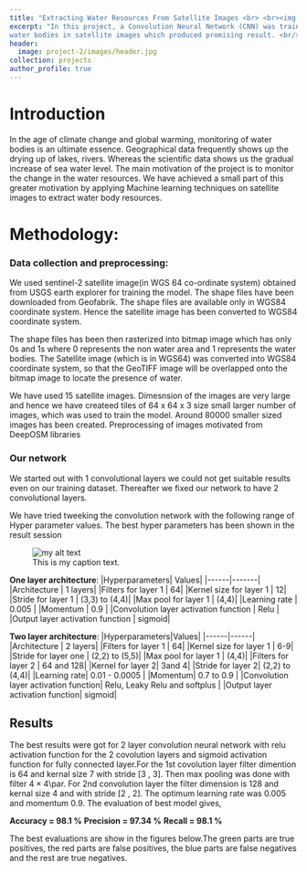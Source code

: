 ```yaml
---
title: "Extracting Water Resources From Satellite Images <br> <br><img src='/images/project-2/images/teaser.jpg'>"
excerpt: "In this project, a Convolution Neural Network (CNN) was trained to detect
water bodies in satellite images which produced promising result. <br/><img src='/images/header.jpg'>"
header:
  image: project-2/images/header.jpg
collection: projects
author_profile: true
---
```



# Introduction
In the age of climate change and global warming, monitoring of water bodies is an ultimate essence. Geographical data frequently shows up the drying up of lakes, rivers. Whereas the scientific data shows us the gradual increase of sea water level. The main motivation of the project is to monitor the change in the water resources. We have achieved a small part of this greater motivation by applying Machine learning techniques on satellite images to extract water body resources.

# Methodology:

### Data collection and preprocessing:

 We used sentinel-2 satellite image(in WGS 64 co-ordinate system) obtained from USGS earth explorer for training the model. The shape files have been downloaded from Geofabrik. The shape files are available only in WGS84 coordinate system. Hence the satellite image has been converted to WGS84 coordinate system.

 The shape files has been then rasterized into bitmap image which has only 0s and 1s where 0 represents the non water area and 1 represents the water bodies.
The Satellite image (which is in WGS64) was converted into WGS84 coordinate system, so that the GeoTIFF image will be overlapped onto the bitmap image to locate the presence of water.

We have used 15 satellite images. Dimesnsion of the images are very large and hence we have createed tiles of 64 x 64 x 3 size small larger number of images, which was used to train the model. Around 80000 smaller sized images has been created. Preprocessing of images motivated from DeepOSM libraries

### Our network
We started out with 1 convolutional layers we could not get suitable results even on our training dataset. Thereafter we fixed our network to have 2 convolutional layers.

We have tried tweeking the convolution network with the following range of Hyper parameter values. The best hyper parameters  has been shown in the result session


<figure>
  <img src="{{site.url}}/images/project-2/images/1.jpg" alt="my alt text"/>
  <figcaption>This is my caption text.</figcaption>
</figure>


**One layer architecture**:
|Hyperparameters| Values|
|------|-------|
 |Architecture | 1 layers|
|Filters for layer 1 | 64|
|Kernel size for layer 1 | 12|
|Stride for layer 1 | (3,3) to (4,4)|
|Max pool for layer 1 | (4,4)|
|Learning rate | 0.005 |
|Momentum | 0.9 |
|Convolution layer activation function | Relu |
|Output layer activation function | sigmoid|


**Two layer architecture**:
|Hyperparameters|Values|
|------|------|
 |Architecture | 2 layers|
|Filters for layer 1 | 64|
|Kernel size for layer 1 | 6-9|
|Stride for layer one | (2,2) to (5,5)|
|Max pool for layer 1 | (4,4)|
|Filters for layer 2 | 64 and 128|
|Kernel for layer 2| 3and 4|
|Stride for layer 2| (2,2) to (4,4)|
|Learning rate| 0.01 - 0.0005 |
|Momentum| 0.7 to 0.9 |
|Convolution layer activation function| Relu, Leaky Relu and softplus |
|Output layer activation function| sigmoid|

## Results

The best results were got for 2 layer convolution neural network with  relu activation function for the 2 covolution layers and sigmoid activation function for fully connected layer.For the 1st covolution layer  filter dimention is 64 and kernal size 7   with stride [3 , 3]. Then max pooling was done with filter $4 \times 4$\par. For 2nd convolution layer the filter dimension is 128 and kernal size 4 and with stride
[2 , 2]. The optimum learning rate was 0.005 and momentum 0.9. The evaluation of best model gives,

**Accuracy = 98.1 %**
**Precision = 97.34 %**
**Recall = 98.1 %**

The best evaluations are show in the figures below.The green parts are true positives, the red parts are false positives, the blue parts are false negatives and the rest are true negatives.


